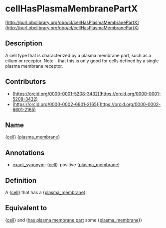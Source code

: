 # cellHasPlasmaMembranePartX 

[http://purl.obolibrary.org/obo/cl/cellHasPlasmaMembranePartX](http://purl.obolibrary.org/obo/cl/cellHasPlasmaMembranePartX)
## Description 

A cell type that is characterized by a plasma membrane part, such as a cilium or receptor. Note - that this is only good for cells defined by a single plasma membrane receptor.
## Contributors 
* [https://orcid.org/0000-0001-5208-3432](https://orcid.org/0000-0001-5208-3432) 
* [https://orcid.org/0000-0002-6601-2165](https://orcid.org/0000-0002-6601-2165) 
## Name 

{[cell](http://purl.obolibrary.org/obo/CL_0000003)} {[plasma_membrane](http://purl.obolibrary.org/obo/GO_0005886)}

## Annotations 

* [exact_synonym](http://www.geneontology.org/formats/oboInOwl#hasExactSynonym): {[cell](http://purl.obolibrary.org/obo/CL_0000003)}-positive {[plasma_membrane](http://purl.obolibrary.org/obo/GO_0005886)}

## Definition 

A {[cell](http://purl.obolibrary.org/obo/CL_0000003)} that has a {[plasma_membrane](http://purl.obolibrary.org/obo/GO_0005886)}.

## Equivalent to 

{[cell](http://purl.obolibrary.org/obo/CL_0000003)} and ([has plasma membrane part](http://purl.obolibrary.org/obo/RO_0002104) some {[plasma_membrane](http://purl.obolibrary.org/obo/GO_0005886)})


